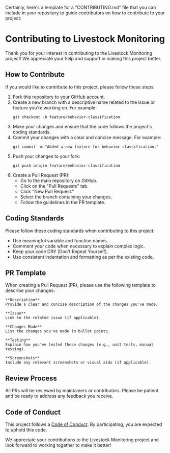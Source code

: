 Certainly, here's a template for a "CONTRIBUTING.md" file that you can include in your repository to guide contributors on how to contribute to your project:

# Contributing to Livestock Monitoring

Thank you for your interest in contributing to the Livestock Monitoring project! We appreciate your help and support in making this project better.

## How to Contribute

If you would like to contribute to this project, please follow these steps:

1. Fork this repository to your GitHub account.
2. Create a new branch with a descriptive name related to the issue or feature you're working on. For example:
   ```shell
   git checkout -b feature/behavior-classification
   ```
3. Make your changes and ensure that the code follows the project's coding standards.
4. Commit your changes with a clear and concise message. For example:
   ```shell
   git commit -m "Added a new feature for behavior classification."
   ```
5. Push your changes to your fork:
   ```shell
   git push origin feature/behavior-classification
   ```
6. Create a Pull Request (PR):
   - Go to the main repository on GitHub.
   - Click on the "Pull Requests" tab.
   - Click "New Pull Request."
   - Select the branch containing your changes.
   - Follow the guidelines in the PR template.

## Coding Standards

Please follow these coding standards when contributing to this project:

- Use meaningful variable and function names.
- Comment your code when necessary to explain complex logic.
- Keep your code DRY (Don't Repeat Yourself).
- Use consistent indentation and formatting as per the existing code.

## PR Template

When creating a Pull Request (PR), please use the following template to describe your changes:

```
**Description**
Provide a clear and concise description of the changes you've made.

**Issue**
Link to the related issue (if applicable).

**Changes Made**
List the changes you've made in bullet points.

**Testing**
Explain how you've tested these changes (e.g., unit tests, manual testing).

**Screenshots**
Include any relevant screenshots or visual aids (if applicable).
```

## Review Process

All PRs will be reviewed by maintainers or contributors. Please be patient and be ready to address any feedback you receive.

## Code of Conduct

This project follows a [Code of Conduct](CODE_OF_CONDUCT.md). By participating, you are expected to uphold this code.

We appreciate your contributions to the Livestock Monitoring project and look forward to working together to make it better!